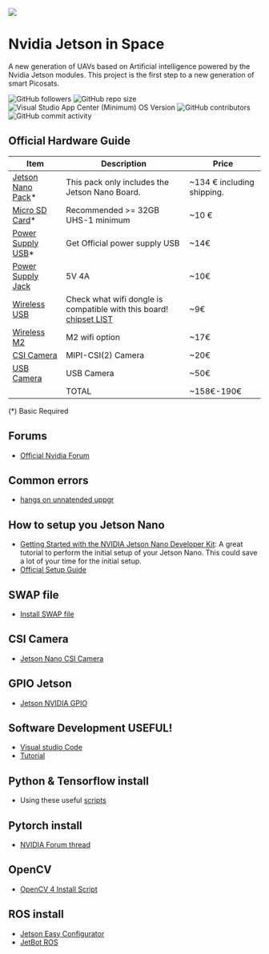 ![](https://raw.githubusercontent.com/KalifiaBillal/Nvidia-Jetson-in-Space/main/img/image.png)

# Nvidia Jetson in Space

A new generation of UAVs based on Artificial intelligence powered by the Nvidia Jetson modules. This project is the first step to a new generation of smart Picosats.

<img alt="GitHub followers" src="https://img.shields.io/github/followers/kalifiabillal?color=yellow&label=kalifiabillal&style=for-the-badge">   <img alt="GitHub repo size" src="https://img.shields.io/github/repo-size/kalifiabillal/Android-Arduino-Automotive?style=for-the-badge">   <img alt="Visual Studio App Center (Minimum) OS Version" src="https://img.shields.io/visual-studio-app-center/releases/osver/kalifiabillal/Android-Arduino-Automotive/a87b9e745655355612fff4418953e0c3f7074250?style=for-the-badge">   <img alt="GitHub contributors" src="https://img.shields.io/github/contributors/Kalifiabillal/Android-Arduino-Automotive?color=green&style=for-the-badge">   <img alt="GitHub commit activity" src="https://img.shields.io/github/commit-activity/y/kalifiabillal/Android-Arduino-Automotive?style=for-the-badge">


## Official Hardware Guide

| Item  | Description  | Price  |
|---|---|---|
| [Jetson Nano Pack](https://www.nvidia.com/es-es/autonomous-machines/embedded-systems/jetson-nano/)*  |  This pack only includes the Jetson Nano Board.   |  ~134 € including shipping.|
|  [Micro SD Card](https://www.amazon.com/gp/product/B06XX29S9Q/ref=as_li_ss_tl?ie=UTF8&psc=1&linkCode=sl1&tag=jetsonhacks-20&linkId=cef2bdb66716da2f7134cdbbed3aa5b8&language=en_US)* |  Recommended >= 32GB UHS-1 minimum | ~10 € |
| [Power Supply USB](https://www.amazon.com/Official-Raspberry-Foundation-Power-Supply/dp/B0793FR8ZJ/ref=as_li_ss_tl?keywords=official+usb+raspberry+pi+power+supply&qid=1552391931&s=gateway&sr=8-4&linkCode=sl1&tag=thedailyack-20&linkId=2fe6fdc43dce40300082328e95458fff&language=en_US)*  | Get Official power supply USB  | ~14€ |
| [Power Supply Jack](https://es.aliexpress.com/item/Adaptador-de-corriente-de-5-V-DC-5-V-1-5A-2A-2-5A-3A-3/32967617602.html?spm=2114.search0204.3.46.4f52391dSr16Gx&transAbTest=ae803_3&ws_ab_test=searchweb0_0%2Csearchweb201602_10_10065_10068_319_10059_10884_317_10887_10696_321_322_10084_453_10083_454_10103_10618_10307_537_536%2Csearchweb201603_54%2CppcSwitch_0&algo_pvid=81805edb-1130-433d-8ad8-74e5bde90173&algo_expid=81805edb-1130-433d-8ad8-74e5bde90173-10) |  5V 4A |  ~10€ |
| [Wireless USB](https://www.amazon.es/Edimax-EW-7811UN-Adaptador-Interfaz-negro/dp/B003MTTJOY/ref=sr_1_1?__mk_es_ES=%C3%85M%C3%85%C5%BD%C3%95%C3%91&keywords=Edimax+EW-7811Un&qid=1556966774&s=electronics-accessories&sr=8-1) | Check what wifi dongle is compatible with this board! [chipset LIST](https://elinux.org/Jetson/Network_Adapters#List_of_desired_Wifi_chipset_drivers)  | ~9€  |
|   [Wireless M2](https://es.aliexpress.com/item/Dual-G-Band-2-4-5-GHz-Wifi-Bluetooth-Wlan-para-Intel-8265NGW-inal-mbrico-AC/32847646700.html?albbt=Google_7_shopping&isdl=y&slnk=&albslr=200151807&src=google&acnt=494-037-6276&aff_platform=google&crea=es32847646700&netw=u&plac=&albcp=1633820309&mtctp=&aff_short_key=UneMJZVf&gclid=CjwKCAjw8LTmBRBCEiwAbhh-6N0x3I3zol-4pdglsM6tc7XukFhhuQyGQJ0yJ2F0fcKbTPosJ9_WvBoC91wQAvD_BwE&albag=63890294393&albch=shopping&albagn=888888&gclsrc=aw.ds&trgt=539263010115&device=c) | M2 wifi option  |  ~17€ |
|  [CSI Camera](https://www.amazon.com/Raspberry-Pi-Camera-Module-Megapixel/dp/B01ER2SKFS/ref=as_li_ss_tl?keywords=raspberry+pi+camera+v2&qid=1554226144&s=electronics&sr=1-3&linkCode=sl1&tag=jetsonhacks-20&linkId=d83850d1e300144afae124acab8ab636&language=en_US) |  MIPI-CSI(2) Camera | ~20€ |
|  [USB Camera](https://www.amazon.com/Logitech-Widescreen-Calling-Recording-Desktop/dp/B006JH8T3S/ref=as_li_ss_tl?ie=UTF8&qid=1543709223&sr=8-3&keywords=logitech+c920+webcam&linkCode=sl1&tag=jetsonhacks-20&linkId=71cb7db6e3b4cee2ed9a3f758cd63969&language=en_US) |  USB Camera | ~50€ |
|   |  TOTAL | ~158€-190€ |

(*) Basic Required

## Forums
* [Official Nvidia Forum](https://devtalk.nvidia.com/default/board/371/)

## Common errors
* [hangs on unnatended uppgr](https://forums.developer.nvidia.com/t/hangs-at-first-boot-at-waiting-for-unattended-upgr-to-exit/72686)

## How to setup you Jetson Nano
* [Getting Started with the NVIDIA Jetson Nano Developer Kit](https://blog.hackster.io/getting-started-with-the-nvidia-jetson-nano-developer-kit-43aa7c298797): A great tutorial to perform the initial setup of your Jetson Nano. This could save a lot of your time for the initial setup.
* [Official Setup Guide](https://developer.nvidia.com/embedded/learn/get-started-jetson-nano-devkit)

## SWAP file
* [Install SWAP file](https://github.com/JetsonHacksNano/installSwapfile)

## CSI Camera
* [Jetson Nano CSI Camera](https://github.com/JetsonHacksNano/CSI-Camera)

## GPIO Jetson
* [Jetson NVIDIA GPIO](https://github.com/NVIDIA/jetson-gpio)

## Software Development USEFUL!
* [Visual studio Code](https://www.jetsonhacks.com/2019/10/01/jetson-nano-visual-studio-code-python/)
* [Tutorial](https://havedatawilltrain.com/got-nano-will-code/)

## Python & Tensorflow install
* Using these useful [scripts](https://github.com/karaage0703/jetson-nano-tools)

## Pytorch install
* [NVIDIA Forum thread](https://devtalk.nvidia.com/default/topic/1049071/pytorch-for-jetson-nano/)

## OpenCV
* [OpenCV 4 Install Script](https://github.com/AastaNV/JEP/blob/master/script/install_opencv4.0.0_Nano.sh) 

## ROS install
* [Jetson Easy Configurator](https://github.com/rbonghi/jetson_easy)
* [JetBot ROS](https://github.com/dusty-nv/jetbot_ros)
